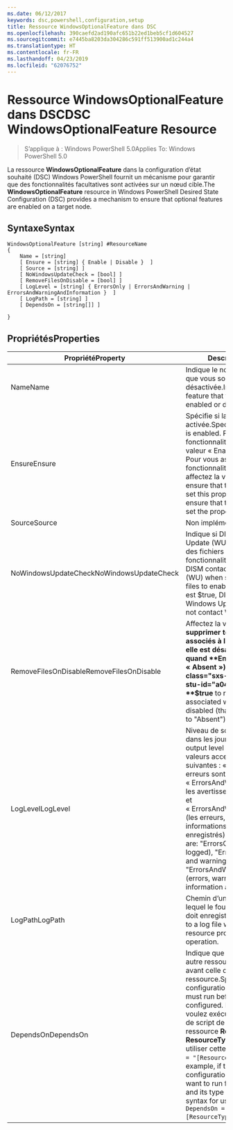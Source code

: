 ```yaml
---
ms.date: 06/12/2017
keywords: dsc,powershell,configuration,setup
title: Ressource WindowsOptionalFeature dans DSC
ms.openlocfilehash: 390caefd2ad190afc651b22ed1beb5cf1d604527
ms.sourcegitcommit: e7445ba8203da304286c591ff513900ad1c244a4
ms.translationtype: HT
ms.contentlocale: fr-FR
ms.lasthandoff: 04/23/2019
ms.locfileid: "62076752"
---
```

# <a name="dsc-windowsoptionalfeature-resource"></a><span data-ttu-id="a040c-103">Ressource WindowsOptionalFeature dans DSC</span><span class="sxs-lookup"><span data-stu-id="a040c-103">DSC WindowsOptionalFeature Resource</span></span>

> <span data-ttu-id="a040c-104">S’applique à : Windows PowerShell 5.0</span><span class="sxs-lookup"><span data-stu-id="a040c-104">Applies To: Windows PowerShell 5.0</span></span>

<span data-ttu-id="a040c-105">La ressource **WindowsOptionalFeature** dans la configuration d’état souhaité (DSC) Windows PowerShell fournit un mécanisme pour garantir que des fonctionnalités facultatives sont activées sur un nœud cible.</span><span class="sxs-lookup"><span data-stu-id="a040c-105">The **WindowsOptionalFeature** resource in Windows PowerShell Desired State Configuration (DSC) provides a mechanism to ensure that optional features are enabled on a target node.</span></span>

## <a name="syntax"></a><span data-ttu-id="a040c-106">Syntaxe</span><span class="sxs-lookup"><span data-stu-id="a040c-106">Syntax</span></span>

```
WindowsOptionalFeature [string] #ResourceName
{
    Name = [string]
    [ Ensure = [string] { Enable | Disable }  ]
    [ Source = [string] ]
    [ NoWindowsUpdateCheck = [bool] ]
    [ RemoveFilesOnDisable = [bool] ]
    [ LogLevel = [string] { ErrorsOnly | ErrorsAndWarning | ErrorsAndWarningAndInformation }  ]
    [ LogPath = [string] ]
    [ DependsOn = [string[]] ]

}
```

## <a name="properties"></a><span data-ttu-id="a040c-107">Propriétés</span><span class="sxs-lookup"><span data-stu-id="a040c-107">Properties</span></span>

|  <span data-ttu-id="a040c-108">Propriété</span><span class="sxs-lookup"><span data-stu-id="a040c-108">Property</span></span>  |  <span data-ttu-id="a040c-109">Description</span><span class="sxs-lookup"><span data-stu-id="a040c-109">Description</span></span>   |
|---|---|
| <span data-ttu-id="a040c-110">Name</span><span class="sxs-lookup"><span data-stu-id="a040c-110">Name</span></span>| <span data-ttu-id="a040c-111">Indique le nom de la fonctionnalité que vous souhaitez voir activée ou désactivée.</span><span class="sxs-lookup"><span data-stu-id="a040c-111">Indicates the name of the feature that you want to ensure is enabled or disabled.</span></span>|
| <span data-ttu-id="a040c-112">Ensure</span><span class="sxs-lookup"><span data-stu-id="a040c-112">Ensure</span></span>| <span data-ttu-id="a040c-113">Spécifie si la fonctionnalité est activée.</span><span class="sxs-lookup"><span data-stu-id="a040c-113">Specifies whether the feature is enabled.</span></span> <span data-ttu-id="a040c-114">Pour vous assurer que la fonctionnalité est activée, affectez la valeur « Enable » à cette propriété. Pour vous assurer que la fonctionnalité est désactivée, affectez la valeur « Disable ».</span><span class="sxs-lookup"><span data-stu-id="a040c-114">To ensure that the feature is enabled, set this property to "Enable" To ensure that the feature is disabled, set the property to "Disable".</span></span>|
| <span data-ttu-id="a040c-115">Source</span><span class="sxs-lookup"><span data-stu-id="a040c-115">Source</span></span>| <span data-ttu-id="a040c-116">Non implémentée.</span><span class="sxs-lookup"><span data-stu-id="a040c-116">Not implemented.</span></span>|
| <span data-ttu-id="a040c-117">NoWindowsUpdateCheck</span><span class="sxs-lookup"><span data-stu-id="a040c-117">NoWindowsUpdateCheck</span></span>| <span data-ttu-id="a040c-118">Indique si DISM contacte Windows Update (WU) lors de la recherche des fichiers sources pour activer une fonctionnalité.</span><span class="sxs-lookup"><span data-stu-id="a040c-118">Specifies whether DISM contacts Windows Update (WU) when searching for the source files to enable a feature.</span></span> <span data-ttu-id="a040c-119">Si la valeur est $true, DISM ne contacte pas Windows Update.</span><span class="sxs-lookup"><span data-stu-id="a040c-119">If $true, DISM does not contact WU.</span></span>|
| <span data-ttu-id="a040c-120">RemoveFilesOnDisable</span><span class="sxs-lookup"><span data-stu-id="a040c-120">RemoveFilesOnDisable</span></span>| <span data-ttu-id="a040c-121">Affectez la valeur **$true** pour supprimer tous les fichiers associés à la fonctionnalité quand elle est désactivée (autrement dit, quand **Ensure** a la valeur « Absent »).</span><span class="sxs-lookup"><span data-stu-id="a040c-121">Set to **$true** to remove all files associated with the feature when it is disabled (that is, when **Ensure** is set to "Absent").</span></span>|
| <span data-ttu-id="a040c-122">LogLevel</span><span class="sxs-lookup"><span data-stu-id="a040c-122">LogLevel</span></span>| <span data-ttu-id="a040c-123">Niveau de sortie maximal affiché dans les journaux.</span><span class="sxs-lookup"><span data-stu-id="a040c-123">The maximum output level shown in the logs.</span></span> <span data-ttu-id="a040c-124">Les valeurs acceptées sont les suivantes : « ErrorsOnly » (seules les erreurs sont enregistrées), « ErrorsAndWarning » (les erreurs et les avertissements sont enregistrés) et « ErrorsAndWarningAndInformation » (les erreurs, les avertissements et les informations de débogage sont enregistrés).</span><span class="sxs-lookup"><span data-stu-id="a040c-124">The accepted values are: "ErrorsOnly" (only errors are logged), "ErrorsAndWarning" (errors and warnings are logged), and "ErrorsAndWarningAndInformation" (errors, warnings, and debug information are logged).</span></span>|
| <span data-ttu-id="a040c-125">LogPath</span><span class="sxs-lookup"><span data-stu-id="a040c-125">LogPath</span></span>| <span data-ttu-id="a040c-126">Chemin d’un fichier journal dans lequel le fournisseur de ressources doit enregistrer l’opération.</span><span class="sxs-lookup"><span data-stu-id="a040c-126">The path to a log file where you want the resource provider to log the operation.</span></span>|
| <span data-ttu-id="a040c-127">DependsOn</span><span class="sxs-lookup"><span data-stu-id="a040c-127">DependsOn</span></span>| <span data-ttu-id="a040c-128">Indique que la configuration d’une autre ressource doit être exécutée avant celle de cette ressource.</span><span class="sxs-lookup"><span data-stu-id="a040c-128">Specifies that the configuration of another resource must run before this resource is configured.</span></span> <span data-ttu-id="a040c-129">Par exemple, si vous voulez exécuter en premier le bloc de script de configuration de ressource __ResourceName__ de type __ResourceType__, la syntaxe pour utiliser cette propriété est `DependsOn = "[ResourceType]ResourceName"`.</span><span class="sxs-lookup"><span data-stu-id="a040c-129">For example, if the ID of the resource configuration script block that you want to run first is __ResourceName__ and its type is __ResourceType__, the syntax for using this property is `DependsOn = "[ResourceType]ResourceName"`.</span></span>|